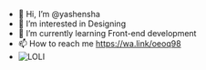 - 👋 Hi, I’m @yashensha
- 👀 I’m interested in Designing
- 🌱 I’m currently learning Front-end development
- 📫 How to reach me https://wa.link/oeoq98
- ![LOLI]()

<!---
yashensha/yashensha is a ✨ special ✨ repository because its `README.md` (this file) appears on your GitHub profile.
You can click the Preview link to take a look at your changes.
--->
